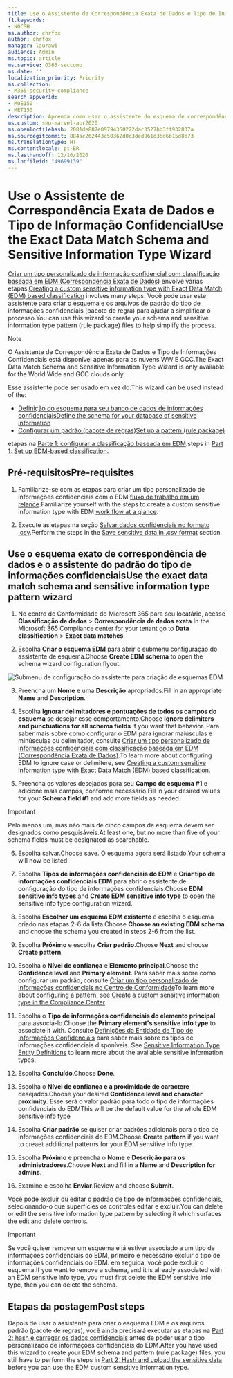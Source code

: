 ```yaml
---
title: Use o Assistente de Correspondência Exata de Dados e Tipo de Informação Confidencial
f1.keywords:
- NOCSH
ms.author: chrfox
author: chrfox
manager: laurawi
audience: Admin
ms.topic: article
ms.service: O365-seccomp
ms.date: ''
localization_priority: Priority
ms.collection:
- M365-security-compliance
search.appverid:
- MOE150
- MET150
description: Aprenda como usar o assistente do esquema de correspondência exata de dados e tipo de informação confidencial.
ms.custom: seo-marvel-apr2020
ms.openlocfilehash: 2081de887e09794350222dac3527bb3ff932837a
ms.sourcegitcommit: 884ac262443c50362d0c3ded961d36d6b15d8b73
ms.translationtype: HT
ms.contentlocale: pt-BR
ms.lasthandoff: 12/16/2020
ms.locfileid: "49699139"
---
```

# <a name="use-the-exact-data-match-schema-and-sensitive-information-type-wizard"></a><span data-ttu-id="5eb74-103">Use o Assistente de Correspondência Exata de Dados e Tipo de Informação Confidencial</span><span class="sxs-lookup"><span data-stu-id="5eb74-103">Use the Exact Data Match Schema and Sensitive Information Type Wizard</span></span>

<span data-ttu-id="5eb74-104">[Criar um tipo personalizado de informação confidencial com classificação baseada em EDM (Correspondência Exata de Dados) ](create-custom-sensitive-information-types-with-exact-data-match-based-classification.md)  envolve várias etapas.</span><span class="sxs-lookup"><span data-stu-id="5eb74-104">[Creating a custom sensitive information type with Exact Data Match (EDM) based classification](create-custom-sensitive-information-types-with-exact-data-match-based-classification.md)  involves many steps.</span></span>  <span data-ttu-id="5eb74-105">Você pode usar este assistente para criar o esquema e os arquivos de padrão do tipo de informações confidenciais (pacote de regra) para ajudar a simplificar o processo.</span><span class="sxs-lookup"><span data-stu-id="5eb74-105">You can use this wizard to create your schema and sensitive information type pattern (rule package) files to help simplify the process.</span></span>

> [!NOTE]
> <span data-ttu-id="5eb74-106">O Assistente de Correspondência Exata de Dados e Tipo de Informações Confidenciais está disponível apenas para as nuvens WW E GCC.</span><span class="sxs-lookup"><span data-stu-id="5eb74-106">The Exact Data Match Schema and Sensitive Information Type Wizard is only available for the World Wide and GCC clouds only.</span></span>

<span data-ttu-id="5eb74-107">Esse assistente pode ser usado em vez do:</span><span class="sxs-lookup"><span data-stu-id="5eb74-107">This wizard can be used instead of the:</span></span>

- [<span data-ttu-id="5eb74-108">Definição do esquema para seu banco de dados de informações confidenciais</span><span class="sxs-lookup"><span data-stu-id="5eb74-108">Define the schema for your database of sensitive information</span></span>](create-custom-sensitive-information-types-with-exact-data-match-based-classification.md#define-the-schema-for-your-database-of-sensitive-information)
- [<span data-ttu-id="5eb74-109">Configurar um padrão (pacote de regras)</span><span class="sxs-lookup"><span data-stu-id="5eb74-109">Set up a pattern (rule package)</span></span>](create-custom-sensitive-information-types-with-exact-data-match-based-classification.md#set-up-a-rule-package)

<span data-ttu-id="5eb74-110">etapas na [Parte 1: configurar a classificação baseada em EDM](create-custom-sensitive-information-types-with-exact-data-match-based-classification.md#part-1-set-up-edm-based-classification).</span><span class="sxs-lookup"><span data-stu-id="5eb74-110">steps in [Part 1: Set up EDM-based classification](create-custom-sensitive-information-types-with-exact-data-match-based-classification.md#part-1-set-up-edm-based-classification).</span></span>

## <a name="pre-requisites"></a><span data-ttu-id="5eb74-111">Pré-requisitos</span><span class="sxs-lookup"><span data-stu-id="5eb74-111">Pre-requisites</span></span>

1. <span data-ttu-id="5eb74-112">Familiarize-se com as etapas para criar um tipo personalizado de informações confidenciais com o EDM [fluxo de trabalho em um relance](create-custom-sensitive-information-types-with-exact-data-match-based-classification.md#the-work-flow-at-a-glance).</span><span class="sxs-lookup"><span data-stu-id="5eb74-112">Familiarize yourself with the steps to create a custom sensitive information type with EDM [work flow at a glance](create-custom-sensitive-information-types-with-exact-data-match-based-classification.md#the-work-flow-at-a-glance).</span></span>

2. <span data-ttu-id="5eb74-113">Execute as etapas na seção [Salvar dados confidenciais no formato .csv](create-custom-sensitive-information-types-with-exact-data-match-based-classification.md#save-sensitive-data-in-csv-format).</span><span class="sxs-lookup"><span data-stu-id="5eb74-113">Perform the steps in the [Save sensitive data in .csv format](create-custom-sensitive-information-types-with-exact-data-match-based-classification.md#save-sensitive-data-in-csv-format) section.</span></span>

## <a name="use-the-exact-data-match-schema-and-sensitive-information-type-pattern-wizard"></a><span data-ttu-id="5eb74-114">Use o esquema exato de correspondência de dados e o assistente do padrão do tipo de informações confidenciais</span><span class="sxs-lookup"><span data-stu-id="5eb74-114">Use the exact data match schema and sensitive information type pattern wizard</span></span>

1. <span data-ttu-id="5eb74-115">No centro de Conformidade do Microsoft 365 para seu locatário, acesse **Classificação de dados** > **Correspondência de dados exata**.</span><span class="sxs-lookup"><span data-stu-id="5eb74-115">In the Microsoft 365 Compliance center for your tenant go to **Data classification** > **Exact data matches**.</span></span>

2. <span data-ttu-id="5eb74-116">Escolha **Criar o esquema EDM** para abrir o submenu configuração do assistente de esquema.</span><span class="sxs-lookup"><span data-stu-id="5eb74-116">Choose **Create EDM schema** to open the schema wizard configuration flyout.</span></span>

![Submenu de configuração do assistente para criação de esquemas EDM](../media/edm-schema-wizard-1.png)

3. <span data-ttu-id="5eb74-118">Preencha um **Nome** e uma **Descrição** apropriados.</span><span class="sxs-lookup"><span data-stu-id="5eb74-118">Fill in an appropriate **Name** and **Description**.</span></span>

4. <span data-ttu-id="5eb74-119">Escolha **Ignorar delimitadores e pontuações de todos os campos do esquema** se desejar esse comportamento.</span><span class="sxs-lookup"><span data-stu-id="5eb74-119">Choose **Ignore delimiters and punctuations for all schema fields** if you want that behavior.</span></span> <span data-ttu-id="5eb74-120">Para saber mais sobre como configurar o EDM para ignorar maiúsculas e minúsculas ou delimitador, consulte [Criar um tipo personalizado de informações confidenciais com classificação baseada em EDM (Correspondência Exata de Dados)](create-custom-sensitive-information-types-with-exact-data-match-based-classification.md).</span><span class="sxs-lookup"><span data-stu-id="5eb74-120">To learn more about configuring EDM to ignore case or delimitere, see [Creating a custom sensitive information type with Exact Data Match (EDM) based classification](create-custom-sensitive-information-types-with-exact-data-match-based-classification.md).</span></span>

5. <span data-ttu-id="5eb74-121">Preencha os valores desejados para seu **Campo de esquema #1** e adicione mais campos, conforme necessário.</span><span class="sxs-lookup"><span data-stu-id="5eb74-121">Fill in your desired values for your **Schema field #1** and add more fields as needed.</span></span> 

> [!IMPORTANT]
> <span data-ttu-id="5eb74-122">Pelo menos um, mas não mais de cinco campos de esquema devem ser designados como pesquisáveis.</span><span class="sxs-lookup"><span data-stu-id="5eb74-122">At least one, but no more than five of your schema fields must be designated as searchable.</span></span>

6. <span data-ttu-id="5eb74-123">Escolha salvar.</span><span class="sxs-lookup"><span data-stu-id="5eb74-123">Choose save.</span></span> <span data-ttu-id="5eb74-124">O esquema agora será listado.</span><span class="sxs-lookup"><span data-stu-id="5eb74-124">Your schema will now be listed.</span></span>

7. <span data-ttu-id="5eb74-125">Escolha **Tipos de informações confidenciais do EDM** e **Criar tipo de informações confidenciais EDM** para abrir o assistente de configuração do tipo de informações confidenciais.</span><span class="sxs-lookup"><span data-stu-id="5eb74-125">Choose **EDM sensitive info types** and **Create EDM sensitive info type** to open the sensitive info type configuration wizard.</span></span>

8. <span data-ttu-id="5eb74-126">Escolha **Escolher um esquema EDM existente** e escolha o esquema criado nas etapas 2-6 da lista.</span><span class="sxs-lookup"><span data-stu-id="5eb74-126">Choose **Choose an existing EDM schema** and choose the schema you created in steps 2-6 from the list.</span></span>

9. <span data-ttu-id="5eb74-127">Escolha **Próximo** e escolha **Criar padrão**.</span><span class="sxs-lookup"><span data-stu-id="5eb74-127">Choose **Next** and choose **Create pattern**.</span></span>

10. <span data-ttu-id="5eb74-128">Escolha o **Nível de confiança** e **Elemento principal**.</span><span class="sxs-lookup"><span data-stu-id="5eb74-128">Choose the **Confidence level** and **Primary element**.</span></span>  <span data-ttu-id="5eb74-129">Para saber mais sobre como configurar um padrão, consulte [Criar um tipo personalizado de informações confidenciais no Centro de Conformidade](create-a-custom-sensitive-information-type.md)</span><span class="sxs-lookup"><span data-stu-id="5eb74-129">To learn more about configuring a pattern, see [Create a custom sensitive information type in the Compliance Center](create-a-custom-sensitive-information-type.md)</span></span>

11.  <span data-ttu-id="5eb74-130">Escolha o **Tipo de informações confidenciais do elemento principal** para associá-lo.</span><span class="sxs-lookup"><span data-stu-id="5eb74-130">Choose the **Primary element's sensitive info type** to associate it with.</span></span> <span data-ttu-id="5eb74-131">Consulte [Definições da Entidade de Tipo de Informações Confidenciais](sensitive-information-type-entity-definitions.md) para saber mais sobre os tipos de informações confidenciais disponíveis..</span><span class="sxs-lookup"><span data-stu-id="5eb74-131">See [Sensitive Information Type Entity Definitions](sensitive-information-type-entity-definitions.md) to learn more about the available sensitive information types.</span></span>

12. <span data-ttu-id="5eb74-132">Escolha **Concluído**.</span><span class="sxs-lookup"><span data-stu-id="5eb74-132">Choose **Done**.</span></span>

13. <span data-ttu-id="5eb74-133">Escolha o **Nível de confiança e a proximidade de caractere** desejados.</span><span class="sxs-lookup"><span data-stu-id="5eb74-133">Choose your desired **Confidence level and character proximity**.</span></span>  <span data-ttu-id="5eb74-134">Esse será o valor padrão para todo o tipo de informações confidenciais do EDM</span><span class="sxs-lookup"><span data-stu-id="5eb74-134">This will be the default value for the whole EDM sensitive info type</span></span>

13. <span data-ttu-id="5eb74-135">Escolha **Criar padrão** se quiser criar padrões adicionais para o tipo de informações confidenciais do EDM.</span><span class="sxs-lookup"><span data-stu-id="5eb74-135">Choose **Create pattern** if you want to creaet additional patterns for your EDM sensitive info type.</span></span>

14. <span data-ttu-id="5eb74-136">Escolha **Próximo** e preencha o **Nome** e **Descrição para os administradores**.</span><span class="sxs-lookup"><span data-stu-id="5eb74-136">Choose **Next** and fill in a **Name** and **Description for admins**.</span></span>

15. <span data-ttu-id="5eb74-137">Examine e escolha **Enviar**.</span><span class="sxs-lookup"><span data-stu-id="5eb74-137">Review and choose **Submit**.</span></span>

<span data-ttu-id="5eb74-138">Você pode excluir ou editar o padrão de tipo de informações confidenciais, selecionando-o que superfícies os controles editar e excluir.</span><span class="sxs-lookup"><span data-stu-id="5eb74-138">You can delete or edit the sensitive information type pattern by selecting it which surfaces the edit and delete controls.</span></span>

> [!IMPORTANT]
> <span data-ttu-id="5eb74-139">Se você quiser remover um esquema e já estiver associado a um tipo de informações confidenciais do EDM, primeiro é necessário excluir o tipo de informações confidenciais do EDM. em seguida, você pode excluir o esquema.</span><span class="sxs-lookup"><span data-stu-id="5eb74-139">If you want to remove a schema, and it is already associated with an EDM sensitive info type, you must first delete the EDM sensitive info type, then you can delete the schema.</span></span>

## <a name="post-steps"></a><span data-ttu-id="5eb74-140">Etapas da postagem</span><span class="sxs-lookup"><span data-stu-id="5eb74-140">Post steps</span></span>

<span data-ttu-id="5eb74-141">Depois de usar o assistente para criar o esquema EDM e os arquivos padrão (pacote de regras), você ainda precisará executar as etapas na [Part 2: hash e carregar os dados confidenciais](create-custom-sensitive-information-types-with-exact-data-match-based-classification.md#part-2-hash-and-upload-the-sensitive-data) antes de poder usar o tipo personalizado de informações confidenciais do EDM.</span><span class="sxs-lookup"><span data-stu-id="5eb74-141">After you have used this wizard to create your EDM schema and pattern (rule package) files, you still have to perform the steps in [Part 2: Hash and upload the sensitive data](create-custom-sensitive-information-types-with-exact-data-match-based-classification.md#part-2-hash-and-upload-the-sensitive-data) before you can use the EDM custom sensitive information type.</span></span>